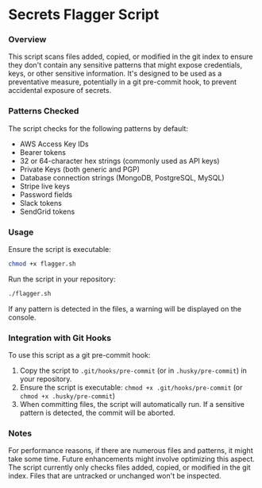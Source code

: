 # Secrets Flagger Script

### Overview
This script scans files added, copied, or modified in the git index to ensure they don't contain any sensitive patterns that might expose credentials, keys, or other sensitive information. It's designed to be used as a preventative measure, potentially in a git pre-commit hook, to prevent accidental exposure of secrets.

### Patterns Checked
The script checks for the following patterns by default:

- AWS Access Key IDs
- Bearer tokens
- 32 or 64-character hex strings (commonly used as API keys)
- Private Keys (both generic and PGP)
- Database connection strings (MongoDB, PostgreSQL, MySQL)
- Stripe live keys
- Password fields
- Slack tokens
- SendGrid tokens

### Usage
Ensure the script is executable:
```bash
chmod +x flagger.sh
```

Run the script in your repository:
```bash
./flagger.sh
```

If any pattern is detected in the files, a warning will be displayed on the console.

### Integration with Git Hooks
To use this script as a git pre-commit hook:

1. Copy the script to `.git/hooks/pre-commit` (or in `.husky/pre-commit`) in your repository. <br />
2. Ensure the script is executable: `chmod +x .git/hooks/pre-commit` (or `chmod +x .husky/pre-commit`) <br />
3. When committing files, the script will automatically run. If a sensitive pattern is detected, the commit will be aborted. <br />


### Notes
For performance reasons, if there are numerous files and patterns, it might take some time. Future enhancements might involve optimizing this aspect. <br />
The script currently only checks files added, copied, or modified in the git index. Files that are untracked or unchanged won't be inspected.

